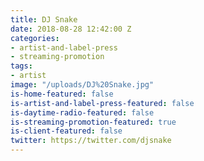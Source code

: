 ```yaml
---
title: DJ Snake
date: 2018-08-28 12:42:00 Z
categories:
- artist-and-label-press
- streaming-promotion
tags:
- artist
image: "/uploads/DJ%20Snake.jpg"
is-home-featured: false
is-artist-and-label-press-featured: false
is-daytime-radio-featured: false
is-streaming-promotion-featured: true
is-client-featured: false
twitter: https://twitter.com/djsnake
---
```


